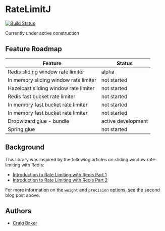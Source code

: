 RateLimitJ
============

[![Build Status](https://travis-ci.org/mokies/ratelimitj.svg)](https://travis-ci.org/mokies/ratelimitj)

Currently under active construction

Feature Roadmap
---------------

| Feature       | Status      |
| ------------- |-------------| 
| Redis sliding window rate limiter | alpha  |
| In memory sliding window rate limiter | not started |
| Hazelcast sliding window rate limiter | not started |
| Redis fast bucket rate limiter | not started |
| In memory fast bucket rate limiter | not started |
| In memory fast bucket rate limiter | not started |
| Dropwizard glue - bundle | active development |
| Spring glue | not started |



Background
----------
This library was inspired by the following articles on sliding window rate limiting with Redis:

* [Introduction to Rate Limiting with Redis Part 1](http://www.dr-josiah.com/2014/11/introduction-to-rate-limiting-with.html)
* [Introduction to Rate Limiting with Redis Part 2](http://www.dr-josiah.com/2014/11/introduction-to-rate-limiting-with_26.html)

For more information on the `weight` and `precision` options, see the second blog post above.

Authors
-------

* [Craig Baker](https://github.com/mokies)